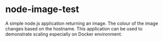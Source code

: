 # node-image-test

A simple node.js application returning an image. The colour of the image changes based on the hostname. This application can be used to demonstrate scaling especially on Docker environment.
